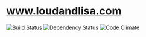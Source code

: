 www.loudandlisa.com
============================

[![Build Status](https://travis-ci.com/remomueller/loudandlisa.com.svg)](https://travis-ci.com/remomueller/loudandlisa.com)
[![Dependency Status](https://gemnasium.com/remomueller/www.loudandlisa.com.svg)](https://gemnasium.com/remomueller/www.loudandlisa.com)
[![Code Climate](https://codeclimate.com/github/remomueller/www.loudandlisa.com/badges/gpa.svg)](https://codeclimate.com/github/remomueller/www.loudandlisa.com)

